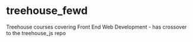 # treehouse_fewd
Treehouse courses covering Front End Web Development - has crossover to the treehouse_js repo
